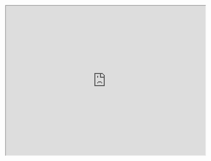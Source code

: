 <iframe src="https://www.google.com/maps/d/embed?mid=1l3TZx-drEmYyocdVrRi8ljZKHzwqnK97" width="640" height="480"></iframe>
